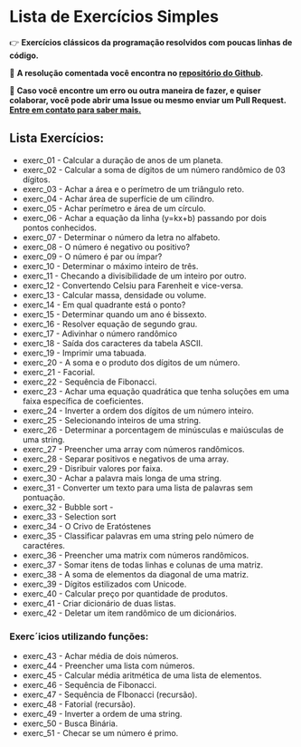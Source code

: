 # Lista de Exercícios Simples

:point_right: __Exercícios clássicos da programação resolvidos com poucas linhas de código.__

:eyes: __A resolução comentada você encontra no [repositório do Github](https://github.com/Univesp-Computacao/algoritmos-programacao-computadores-I-e-II).__

:muscle: __Caso você encontre um erro ou outra maneira de fazer, e quiser colaborar, você pode abrir uma Issue ou mesmo enviar um Pull Request. [Entre em contato para saber mais.](https://t.me/+9ls6SK68QdhlNmZh)__

## Lista Exercícios:
- exerc_01 - Calcular a duração de anos de um planeta.
- exerc_02 - Calcular a soma de dígitos de um número randômico de 03 dígitos.
- exerc_03 - Achar a área e o perímetro de um triângulo reto.
- exerc_04 - Achar área de superfície de um cilindro.
- exerc_05 - Achar perímetro e área de um círculo.
- exerc_06 - Achar a equação da linha (y=kx+b) passando por dois pontos conhecidos.
- exerc_07 - Determinar o número da letra no alfabeto.
- exerc_08 - O número é negativo ou positivo?
- exerc_09 - O número é par ou ímpar?
- exerc_10 - Determinar o máximo inteiro de três.
- exerc_11 - Checando a divisibilidade de um inteiro por outro.
- exerc_12 - Convertendo Celsiu para Farenheit e vice-versa.
- exerc_13 - Calcular massa, densidade ou volume.
- exerc_14 - Em qual quadrante está o ponto?
- exerc_15 - Determinar quando um ano é bissexto.
- exerc_16 - Resolver equação de segundo grau.
- exerc_17 - Adivinhar o número randômico
- exerc_18 - Saída dos caracteres da tabela ASCII.
- exerc_19 - Imprimir uma tabuada. 
- exerc_20 - A soma e o produto dos dígitos de um número.
- exerc_21 - Facorial.
- exerc_22 - Sequência de Fibonacci.
- exerc_23 - Achar uma equação quadrática que tenha soluções em uma faixa específica de coeficientes.
- exerc_24 - Inverter a ordem dos dígitos de um número inteiro.
- exerc_25 - Selecionando inteiros de uma string.
- exerc_26 - Determinar a porcentagem de minúsculas e maiúsculas de uma string.
- exerc_27 - Preencher uma array com números randômicos.
- exerc_28 - Separar positivos e negativos de uma array.
- exerc_29 - Disribuir valores por faixa.
- exerc_30 - Achar a palavra mais longa de uma string.
- exerc_31 - Converter um texto para uma lista de palavras sem pontuação.
- exerc_32 - Bubble sort - 
- exerc_33 - Selection sort
- exerc_34 - O Crivo de Eratóstenes
- exerc_35 - Classificar palavras em uma string pelo número de caractéres.
- exerc_36 - Preencher uma matrix com números randômicos.
- exerc_37 - Somar itens de todas linhas e colunas de uma matriz.
- exerc_38 - A soma de elementos da diagonal de uma matriz.
- exerc_39 - Dígitos estilizados com Unicode.
- exerc_40 - Calcular preço por quantidade de produtos.
- exerc_41 - Criar dicionário de duas listas.
- exerc_42 - Deletar um item randômico de um dicionários.

### Exerc´icios utilizando funções:
- exerc_43 - Achar média de dois números.
- exerc_44 - Preencher uma lista com números.
- exerc_45 - Calcular média aritmética de uma lista de elementos.
- exerc_46 - Sequência de Fibonacci.
- exerc_47 - Sequência de FIbonacci (recursão).
- exerc_48 - Fatorial (recursão).
- exerc_49 - Inverter a ordem de uma string.
- exerc_50 - Busca Binária.
- exerc_51 - Checar se um número é primo. 


